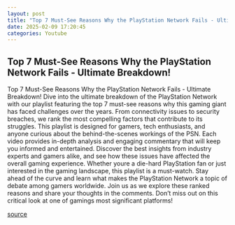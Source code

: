```yaml
---
layout: post
title: "Top 7 Must-See Reasons Why the PlayStation Network Fails - Ultimate Breakdown!"
date: 2025-02-09 17:20:45
categories: Youtube
---
```


## Top 7 Must-See Reasons Why the PlayStation Network Fails - Ultimate Breakdown!

Top 7 Must-See Reasons Why the PlayStation Network Fails - Ultimate Breakdown!
Dive into the ultimate breakdown of the PlayStation Network with our playlist featuring the top 7 must-see reasons why this gaming giant has faced challenges over the years. From connectivity issues to security breaches, we rank the most compelling factors that contribute to its struggles. 
This playlist is designed for gamers, tech enthusiasts, and anyone curious about the behind-the-scenes workings of the PSN. Each video provides in-depth analysis and engaging commentary that will keep you informed and entertained. Discover the best insights from industry experts and gamers alike, and see how these issues have affected the overall gaming experience. 
Whether youre a die-hard PlayStation fan or just interested in the gaming landscape, this playlist is a must-watch. Stay ahead of the curve and learn what makes the PlayStation Network a topic of debate among gamers worldwide. Join us as we explore these ranked reasons and share your thoughts in the comments. Don’t miss out on this critical look at one of gamings most significant platforms!

[source](https://www.youtube.com/playlist?list=PLvoTaGGq106AkuyASRTupCKDVXWWFtAIH)